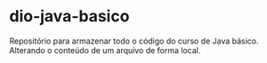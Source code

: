 # dio-java-basico
Repositório para armazenar todo o código do curso de Java básico.
Alterando o conteúdo de um arquivo de forma local.